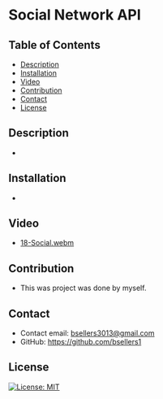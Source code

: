 # Social Network API

## Table of Contents
- [Description](#description)
- [Installation](#installation)
- [Video](#video)
- [Contribution](#contribution)
- [Contact](#contact)
- [License](#license)

## Description
- 
    
## Installation
- 
    
## Video
- [18-Social.webm](https://github.com/bsellers1/18-socialnetworkapi/assets/132436242/f8a4fa96-24c2-4659-8e88-9017b32fd2e2)

    
## Contribution
- This was project was done by myself.
    
## Contact
- Contact email: bsellers3013@gmail.com 
- GitHub: https://github.com/bsellers1
    
## License
[![License: MIT](https://img.shields.io/badge/License-MIT-yellow.svg)](https://opensource.org/licenses/MIT)
